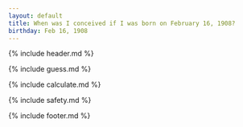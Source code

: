 ```yaml
---
layout: default
title: When was I conceived if I was born on February 16, 1908?
birthday: Feb 16, 1908
---
```


{% include header.md %}

{% include guess.md %}

{% include calculate.md %}

{% include safety.md %}

{% include footer.md %}



